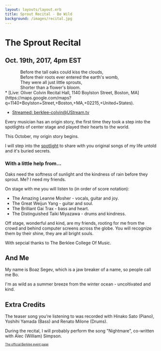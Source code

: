 ```yaml
---
layout: layouts/layout.erb
title: Sprout Recital - Bo Wild
background: /images/recital.jpg
---
```

# The Sprout Recital

## Oct. 19th, 2017, 4pm EST

<div style='text-align:left; padding:0 0 0 10%;' data-play:"go">
Before the tall oaks could kiss the clouds,<BR />
Before their roots ever entered the earth's womb,<BR />
They were all just little sprouts,<BR />
Shorter than a flower's bloom.
</div>
 * [Live: Oliver Colvin Recital Hall, 1140 Boylston Street, Boston, MA](https://maps.google.com/maps?q=1140+Boylston+Street,+Boston,+MA,+02215,+United+States).

 * [Streamed: berklee-colvin@UStream.tv](http://www.ustream.tv/channel/berklee-colvin)

Every musician has an origin story, the first time they took a step into the spotlights of center stage and played their hearts to the world.

This October, my origin story begins.

I will step into the [spotlight](/media/lost_soul.m4a "play: Lost Soul") to share with you original songs of my life untold and it's buried secrets.

### With a little help from...

Oaks need the softness of sunlight and the kindness of rain before they sprout. Me? I need my friends.

On stage with me you will listen to (in order of score notation):

* The Amazing Leanne Mosher - vocals, guitar and joy.
* The Great Weijun Yang - guitar and soul.
* The Brilliant Gai Trax - bass and heart.
* The Distinguished Taiki Miyazawa - drums and kindness.
 
Off stage, wonderful and kind, are my friends, rooting for me from the crowd and behind computer screens across the globe. You will recognize them by their shine, they are all bright souls.

With sepcial thanks to The Berklee College Of Music.

## And Me

My name is Boaz Segev, which is a jaw breaker of a name, so people call me Bo.

I'm as wild as a summer breeze from the winter ocean - uncoltivated and kind.

## Extra Credits

The teaser song you're listening to was recorded with Hinako Sato (Piano), Yoshihi Yamada (Bass) and Renato Milone (Drums).

During the recital, I will probably perform the song "Nightmare", co-written with Alec (William) Simpson.

<a href='https://www.berklee.edu/events/boaz-segev-bo-wild' style='font-size: 0.7em'>The official Berklee event page</a>
